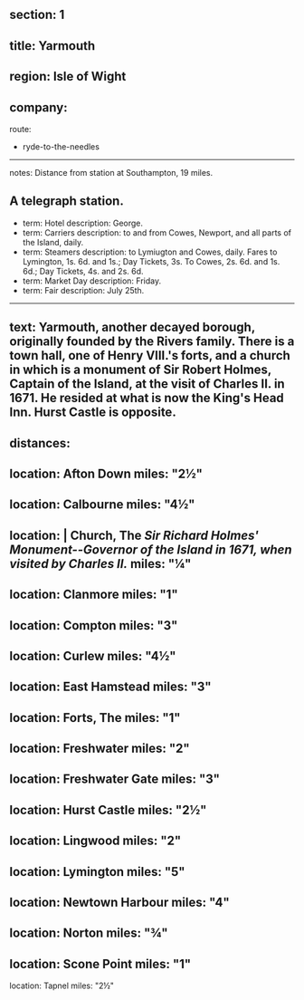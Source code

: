 section: 1
----
title: Yarmouth
----
region: Isle of Wight
----
company:
----
route:
- ryde-to-the-needles
----
notes: Distance from station at Southampton, 19 miles.

A telegraph station.
----
- term: Hotel
  description: George.
- term: Carriers
  description: to and from Cowes, Newport, and all parts of the Island, daily.
- term: Steamers
  description: to Lymiugton and Cowes, daily. Fares to Lymington, 1s. 6d. and 1s.; Day Tickets, 3s. To Cowes, 2s. 6d. and 1s. 6d.; Day Tickets, 4s. and 2s. 6d.
- term: Market Day
  description: Friday.
- term: Fair
  description: July 25th.
----
text: Yarmouth, another decayed borough, originally founded by the Rivers family. There is a town hall, one of Henry VIII.'s forts, and a church in which is a monument of Sir Robert Holmes, Captain of the Island, at the visit of Charles II. in 1671. He resided at what is now the King's Head Inn. Hurst Castle is opposite.
----
distances:
- 
  location: Afton Down
  miles: "2½"
- 
  location: Calbourne
  miles: "4½"
- 
  location: |
    Church, The
    *Sir Richard Holmes' Monument--Governor of the Island in 1671, when visited by Charles II.*
  miles: "¼"
- 
  location: Clanmore
  miles: "1"
- 
  location: Compton
  miles: "3"
- 
  location: Curlew
  miles: "4½"
- 
  location: East Hamstead
  miles: "3"
- 
  location: Forts, The
  miles: "1"
- 
  location: Freshwater
  miles: "2"
- 
  location: Freshwater Gate
  miles: "3"
- 
  location: Hurst Castle
  miles: "2½"
- 
  location: Lingwood
  miles: "2"
- 
  location: Lymington
  miles: "5"
- 
  location: Newtown Harbour
  miles: "4"
- 
  location: Norton
  miles: "¾"
- 
  location: Scone Point
  miles: "1"
- 
  location: Tapnel
  miles: "2½"
